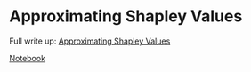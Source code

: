 # Approximating Shapley Values

Full write up: [Approximating Shapley Values](https://www.aidancooper.co.uk/approximating-shapley-values/)

[Notebook](approximating-shapley-values.ipynb)
